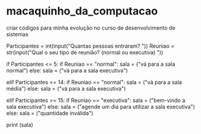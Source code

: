 # macaquinho_da_computacao
criar códigos para minha evolução no curso de desenvolvimento de sistemas

Participantes = int(input("Quantas pessoas entraram? "))
Reuniao = str(input("Qual o seu tipo de reunião? (normal ou executiva) "))

if Participantes <= 5:
    if Reuniao == "normal":
        sala = ("vá para a sala normal")
    else:
        sala = ("vá para a sala executiva")

elif Participantes <= 14:
    if Reuniao == "normal":
        sala = ("vá para a sala média")
    else:
        sala = ("vá para a sala executiva")
        
elif Participantes >= 15:
    if Reuniao == "executiva":
        sala = ("bem-vindo a sala executiva")
    else:
        sala = ("agende um dia para utilizar a sala executiva")
else:
    sala = ("quantidade inválida")
    
print (sala)

